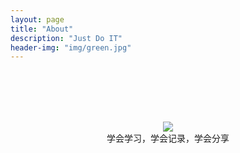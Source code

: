 ```yaml
---
layout: page
title: "About"
description: "Just Do IT"
header-img: "img/green.jpg"
---
```

<br><br><br><br>

<center><img src="http://8.shikun.wang/img/favicon.png" /></center>

<center>学会学习，学会记录，学会分享</center>

<br><br><br><br>

